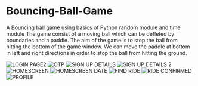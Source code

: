 # Bouncing-Ball-Game
A Bouncing ball game using basics of Python random module and time module 
The game consist of a moving ball which can be defleted by boundaries and a paddle.
The aim of the game is to stop the ball from hitting the bottom of the game window.
We can move the paddle at bottom in left and right directions in order to stop the ball from hitting the ground.


![LOGIN PAGE2](https://github.com/Suyashvarshney8/TRAVEL-BUDDY/assets/108462601/c5cec54a-690c-4e7d-bee1-22eec6a73b6e)
![OTP](https://github.com/Suyashvarshney8/TRAVEL-BUDDY/assets/108462601/f84711b9-d9e2-4ab8-9d55-c92b3cd8d6d0)
![SIGN UP DETAILS](https://github.com/Suyashvarshney8/TRAVEL-BUDDY/assets/108462601/e3688023-fc1d-4af3-9471-ebde575d9e0f)
![SIGN UP DETAILS 2](https://github.com/Suyashvarshney8/TRAVEL-BUDDY/assets/108462601/ddf57491-1012-419d-b0be-5920cf0e4149)
![HOMESCREEN](https://github.com/Suyashvarshney8/TRAVEL-BUDDY/assets/108462601/e8fdf443-7f2e-4319-89ac-ff07be81f495)
![HOMESCREEN DATE](https://github.com/Suyashvarshney8/TRAVEL-BUDDY/assets/108462601/18496c21-2e35-406a-976a-21c8a1c7d903)
![FIND RIDE](https://github.com/Suyashvarshney8/TRAVEL-BUDDY/assets/108462601/2ea75717-04f8-469c-a263-7671b1b53b41)
![RIDE CONFIRMED](https://github.com/Suyashvarshney8/TRAVEL-BUDDY/assets/108462601/0c590aa5-9949-4b4e-ac90-c3a1b8f96061)
![PROFILE](https://github.com/Suyashvarshney8/TRAVEL-BUDDY/assets/108462601/e7c8c900-49a3-48dd-9dc1-5cb0955e9bfe)
